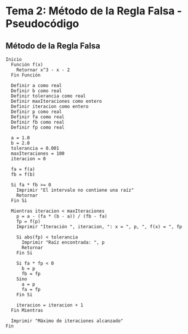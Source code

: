# Tema 2: Método de la Regla Falsa - Pseudocódigo
## Método de la Regla Falsa
    Inicio
      Función f(x)
        Retornar x^3 - x - 2
      Fin Función
    
      Definir a como real
      Definir b como real
      Definir tolerancia como real
      Definir maxIteraciones como entero
      Definir iteracion como entero
      Definir p como real
      Definir fa como real
      Definir fb como real
      Definir fp como real
    
      a = 1.0
      b = 2.0
      tolerancia = 0.001
      maxIteraciones = 100
      iteracion = 0
    
      fa = f(a)
      fb = f(b)
    
      Si fa * fb >= 0
        Imprimir "El intervalo no contiene una raíz"
        Retornar
      Fin Si
    
      Mientras iteracion < maxIteraciones
        p = a - (fa * (b - a)) / (fb - fa)
        fp = f(p)
        Imprimir "Iteración ", iteracion, ": x = ", p, ", f(x) = ", fp
    
        Si abs(fp) < tolerancia
          Imprimir "Raíz encontrada: ", p
          Retornar
        Fin Si
    
        Si fa * fp < 0
          b = p
          fb = fp
        Sino
          a = p
          fa = fp
        Fin Si
    
        iteracion = iteracion + 1
      Fin Mientras
    
      Imprimir "Máximo de iteraciones alcanzado"
    Fin
